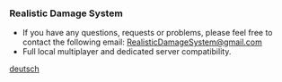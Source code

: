 ### Realistic Damage System

- If you have any questions, requests or problems, please feel free to contact the following email: RealisticDamageSystem@gmail.com
- Full local multiplayer and dedicated server compatibility.

[deutsch](#deutsch)
